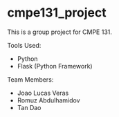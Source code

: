 # cmpe131_project
This is a group project for CMPE 131.

Tools Used:
* Python
* Flask (Python Framework)

Team Members:
* Joao Lucas Veras
* Romuz Abdulhamidov
* Tan Dao
